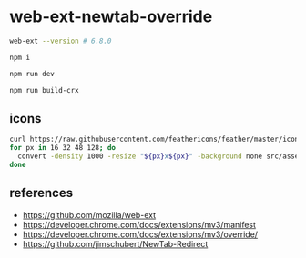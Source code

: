 # web-ext-newtab-override

```sh
web-ext --version # 6.8.0

npm i

npm run dev

npm run build-crx
```

## icons

```sh
curl https://raw.githubusercontent.com/feathericons/feather/master/icons/chrome.svg > src/assets/chrome.svg
for px in 16 32 48 128; do
  convert -density 1000 -resize "${px}x${px}" -background none src/assets/chrome.svg "src/assets/icon-${px}.png"
done
```

## references

- https://github.com/mozilla/web-ext
- https://developer.chrome.com/docs/extensions/mv3/manifest
- https://developer.chrome.com/docs/extensions/mv3/override/
- https://github.com/jimschubert/NewTab-Redirect
